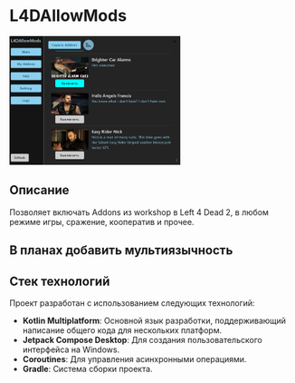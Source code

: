 # **L4DAllowMods**

<img src="./Images/1.png" width="60%" />

## **Описание**

Позволяет включать Addons из workshop в Left 4 Dead 2, в любом режиме игры, сражение, кооператив и прочее.

## **В планах добавить мультиязычность**

## **Стек технологий**

Проект разработан с использованием следующих технологий:

- **Kotlin Multiplatform**: Основной язык разработки, поддерживающий написание общего кода для нескольких платформ.
- **Jetpack Compose Desktop**: Для создания пользовательского интерфейса на Windows.
- **Coroutines**: Для управления асинхронными операциями.
- **Gradle**: Система сборки проекта.
